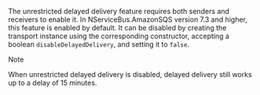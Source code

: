 The unrestricted delayed delivery feature requires both senders and receivers to enable it. In NServiceBus.AmazonSQS version 7.3 and higher, this feature is enabled by default. It can be disabled by creating the transport instance using the corresponding constructor, accepting a boolean `disableDelayedDelivery`, and setting it to `false`.

> [!NOTE]
> When unrestricted delayed delivery is disabled, delayed delivery still works up to a delay of 15 minutes.
